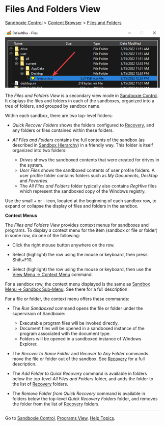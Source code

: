 # Files And Folders View

[Sandboxie Control](SP_SBControl.md) > [Content Browser](ContentBrowser.md) > [Files and Folders](ContentBrowser.md#files-and-folders)

![](../Media/SP_FileViewFavIcon.png)

The _Files and Folders View_ is a secondary view mode in [Sandboxie Control](SP_SBControl.md). It displays the files and folders in each of the sandboxes, organized into a tree of folders, and grouped by sandbox name.

Within each sandbox, there are two top-level folders:

*   _Quick Recover Folders_ shows the folders configured to [Recovery](SP_Recovery.md), and any folders or files contained within these folders.

*   _All Files and Folders_ contains the full contents of the sandbox (as described in [Sandbox Hierarchy](SandboxHierarchy.md#files)) in a friendly way. This folder is itself organized into two folders:
    *   _Drives_ shows the sandboxed contents that were created for drives in the system.
    *   _User Files_ shows the sandboxed contents of user profile folders. A user profile folder contains folders such as _My Documents_, _Desktop_ and _Favorites_.
    *   The _All Files and Folders_ folder typically also contains _RegHive_ files which represent the sandboxed copy of the Windows registry.

Use the small _+_ or _-_ icon, located at the beginning of each sandbox row, to expand or collapse the display of files and folders in the sandbox.

**Context Menus**

The _Files and Folders View_ provides context menus for sandboxes and programs. To display a context menu for the item (sandbox or file or folder) in some row, do one of the following:

*   Click the right mouse button anywhere on the row.

*   Select (highlight) the row using the mouse or keyboard, then press Shift+F10\.

*   Select (highlight) the row using the mouse or keyboard, then use the [View Menu -> Context Menu](ContentBrowser.md#context-menu) command.

For a sandbox row, the context menu displayed is the same as [Sandbox Menu -> Sandbox Sub-Menu](SBControl_SandboxMenu.md#sandbox-sub-menu). See there for a full description.

For a file or folder, the context menu offers these commands:

*   The _Run Sandboxed_ command opens the file or folder under the supervision of Sandboxie:
    *   Executable program files will be invoked directly.
    *   Document files will be opened in a sandboxed instance of the program associated with the document type.
    *   Folders will be opened in a sandboxed instance of Windows Explorer.

*   The _Recover to Same Folder_ and _Recover to Any Folder_ commands move the file or folder out of the sandbox. See [Recovery](SP_Recovery.md) for a full description.

*   The _Add Folder to Quick Recovery_ command is available in folders below the top-level _All Files and Folders_ folder, and adds the folder to the list of [Recovery](SP_Recovery.md) folders.

*   The _Remove Folder from Quick Recovery_ command is available in folders below the top-level _Quick Recovery Folders_ folder, and removes the folder from the list of [Recovery](SP_Recovery.md) folders.

* * *

Go to [Sandboxie Control](SP_SBControl.md), [Programs View](SBControl_ProgramsView.md), [Help Topics](HelpTopics.md).
